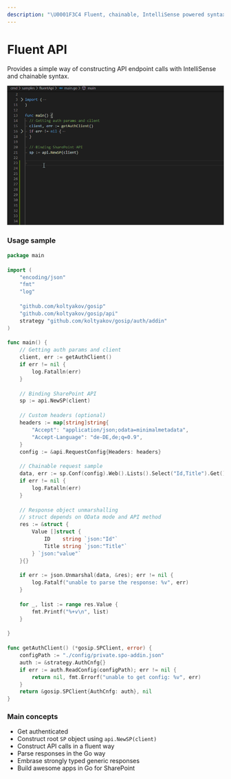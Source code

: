 ```yaml
---
description: "\U0001F3C4 Fluent, chainable, IntelliSense powered syntax to master SharePoint API"
---
```


# Fluent API

Provides a simple way of constructing API endpoint calls with IntelliSense and chainable syntax.

![](../.gitbook/assets/fluent.gif)

### Usage sample

```go
package main

import (
    "encoding/json"
    "fmt"
    "log"

    "github.com/koltyakov/gosip"
    "github.com/koltyakov/gosip/api"
    strategy "github.com/koltyakov/gosip/auth/addin"
)

func main() {
    // Getting auth params and client
    client, err := getAuthClient()
    if err != nil {
        log.Fatalln(err)
    }

    // Binding SharePoint API
    sp := api.NewSP(client)

    // Custom headers (optional)
    headers := map[string]string{
        "Accept": "application/json;odata=minimalmetadata",
        "Accept-Language": "de-DE,de;q=0.9",
    }
    config := &api.RequestConfig{Headers: headers}

    // Chainable request sample
    data, err := sp.Conf(config).Web().Lists().Select("Id,Title").Get()
    if err != nil {
        log.Fatalln(err)
    }

    // Response object unmarshalling
    // struct depends on OData mode and API method
    res := &struct {
        Value []struct {
            ID    string `json:"Id"`
            Title string `json:"Title"`
        } `json:"value"`
    }{}

    if err := json.Unmarshal(data, &res); err != nil {
        log.Fatalf("unable to parse the response: %v", err)
    }

    for _, list := range res.Value {
        fmt.Printf("%+v\n", list)
    }

}

func getAuthClient() (*gosip.SPClient, error) {
    configPath := "./config/private.spo-addin.json"
    auth := &strategy.AuthCnfg{}
    if err := auth.ReadConfig(configPath); err != nil {
        return nil, fmt.Errorf("unable to get config: %v", err)
    }
    return &gosip.SPClient{AuthCnfg: auth}, nil
}
```

### Main concepts

* Get authenticated
* Construct root `SP` object using `api.NewSP(client)`
* Construct API calls in a fluent way
* Parse responses in the Go way
* Embrase strongly typed generic responses
* Build awesome apps in Go for SharePoint


